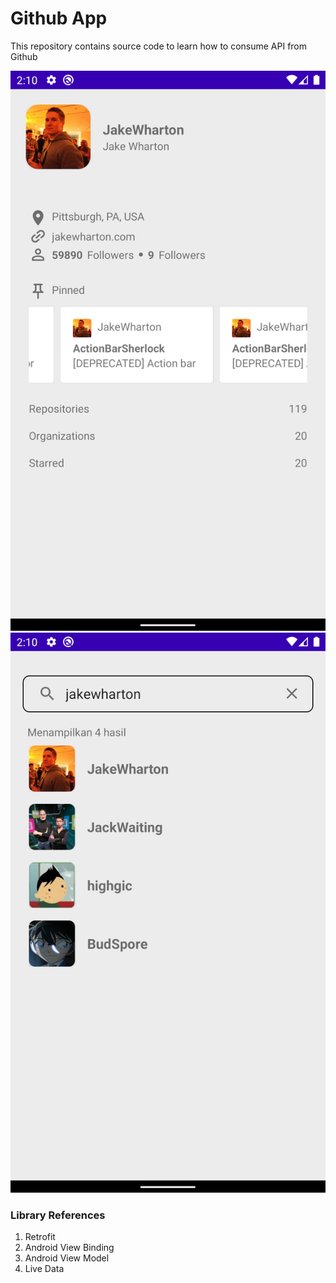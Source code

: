 # Github App
This repository contains source code to learn how to consume API from Github

![alt text](https://github.com/irsyadabdillah/Github-Rest-API/blob/master/files/ss1.png)
![alt text](https://github.com/irsyadabdillah/Github-Rest-API/blob/master/files/ss2.png)



### Library References
1. Retrofit
2. Android View Binding
3. Android View Model
4. Live Data
